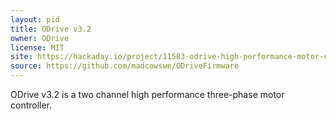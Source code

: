 ```yaml
---
layout: pid
title: ODrive v3.2
owner: ODrive
license: MIT
site: https://hackaday.io/project/11583-odrive-high-performance-motor-control
source: https://github.com/madcowswe/ODriveFirmware
---
```

ODrive v3.2 is a two channel high performance three-phase motor controller.